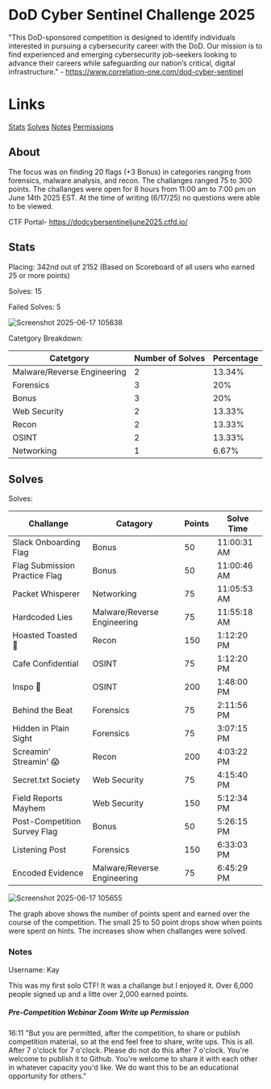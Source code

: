 # DoD Cyber Sentinel Challenge 2025

"This DoD-sponsored competition is designed to identify individuals interested in pursuing a cybersecurity career with the DoD. Our mission is to find experienced and emerging cybersecurity job-seekers looking to advance their careers while safeguarding our nation’s critical, digital infrastructure." - https://www.correlation-one.com/dod-cyber-sentinel

# Links
[Stats](#Stats)
[Solves](#Solves)
[Notes](#Notes)
[Permissions](#Permission)

## About 
The focus was on finding 20 flags (+3 Bonus) in categories ranging from forensics, malware analysis, and recon. The challanges ranged 75 to 300 points. The challanges were open for 8 hours from 11:00 am to 7:00 pm on June 14th 2025 EST. At the time of writing (6/17/25) no questions were able to be viewed.

CTF Portal- https://dodcybersentineljune2025.ctfd.io/



## Stats
Placing: 342nd out of 2152 (Based on Scoreboard of all users who earned 25 or more points)

Solves: 15

Failed Solves: 5

![Screenshot 2025-06-17 105638](https://github.com/user-attachments/assets/bfeb4b5a-bdee-4bba-8ee2-c945c63c9c61)

Catetgory Breakdown:

| Catetgory | Number of Solves | Percentage |
| --- | --- | --- | 
| Malware/Reverse Engineering | 2 | 13.34% |
| Forensics | 3 | 20% |
| Bonus | 3 | 20% |
| Web Security | 2 | 13.33% |
| Recon | 2 | 13.33% |
| OSINT | 2 | 13.33% |
| Networking | 1 | 6.67% |


## Solves

Solves:

| Challange | Catagory | Points | Solve Time |
| --- | --- | --- | --- |
| Slack Onboarding Flag | Bonus | 50 | 11:00:31 AM | 
| Flag Submission Practice Flag | Bonus | 50 | 11:00:46 AM | 
| Packet Whisperer | Networking | 75 | 11:05:53 AM | 
| Hardcoded Lies | Malware/Reverse Engineering | 75 | 11:55:18 AM | 
| Hoasted Toasted 🍞 | Recon | 150 | 1:12:20 PM | 
| Cafe Confidential | OSINT | 75 | 1:12:20 PM | 
| Inspo 💅 | OSINT | 200 | 1:48:00 PM | 
| Behind the Beat | Forensics | 75 | 2:11:56 PM | 
| Hidden in Plain Sight | Forensics | 75 | 3:07:15 PM | 
| Screamin' Streamin' 😱 | Recon | 200 | 4:03:22 PM | 
| Secret.txt Society | Web Security | 75 | 4:15:40 PM | 
| Field Reports Mayhem | Web Security | 150 | 5:12:34 PM | 
| Post-Competition Survey Flag | Bonus | 50 | 5:26:15 PM | 
| Listening Post | Forensics | 150 | 6:33:03 PM | 
| Encoded Evidence | Malware/Reverse Engineering | 75 | 6:45:29 PM  | 

![Screenshot 2025-06-17 105655](https://github.com/user-attachments/assets/b887b559-5a5e-47c9-8e85-3a59960af13b)

The graph above shows the number of points spent and earned over the course of the competition. The small 25 to 50 point drops show when points were spent on hints. The increases show when challanges were solved.

### Notes

Username: Kay

This was my first solo CTF! It was a challange but I enjoyed it. Over 6,000 people signed up and a litte over 2,000 earned points.


##### Pre-Competition Webinar Zoom Write up Permission
16:11 "But you are permitted, after the competition, to share or publish competition material, so at the end feel free to share, write ups. This is all. After 7 o'clock for 7 o'clock. Please do not do this after 7 o'clock. You're welcome to publish it to Github. You're welcome to share it with each other in whatever capacity you'd like. We do want this to be an educational opportunity for others."

